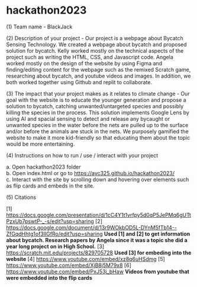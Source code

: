 # hackathon2023

(1) Team name - BlackJack

(2) Description of your project - Our project is a webpage about Bycatch Sensing Technology. We created a webpage about bycatch and proposed solution for bycatch. Kelly worked mostly on the technical aspects of the project such as writing the HTML, CSS, and Javascript code. Angela worked mostly on the design of the website by using Figma and finding/editing content for the webpage such as the remixed Scratch game, researching about bycatch, and youtube videos and images. In addition, we both worked together using Github and replit to collaborate.

(3) The impact that your project makes as it relates to climate change - Our goal with the website is to educate the younger generation and propose a solution to bycatch, catching unwanted/untargeted species and possibly killing the species in the process. This solution implements Google Lens by using AI and spacial sensing to detect and release any bycaught or unwanted species in the water before the nets are pulled up to the surface and/or before the animals are stuck in the nets. We purposely gamified the website to make it more kid-friendly so that educating them about the topic would be more entertaining.

(4) Instructions on how to run / use / interact with your project

a. Open hackathon2023 folder  
b. Open index.html or go to https://ayc325.github.io/hackathon2023/  
c. Interact with the site by scrolling down and hovering over elements such as flip cards and embeds in the site.  

(5) Citations

[1] https://docs.google.com/presentation/d/1cC4Y1t1vrfpy5d0qP5JePMq6gUTtPzxUb7pswtP-_-s/edit?usp=sharing 
[2] https://docs.google.com/document/d/13r9WOkbOD5L-DYnM5fTb14--ZfGqdHhtg1of3lIGfRo/edit?usp=sharing 
**Used [1] and [2] to get information about bycatch. Research papers by Angela since it was a topic she did a year long project on in High School.**
[3] https://scratch.mit.edu/projects/829705728
**Used [3] for embeding into the website**
[4] https://www.youtube.com/embed/xz8q6uHSdmg
[5] https://www.youtube.com/embed/XjB8j5M79x8
[6] https://www.youtube.com/embed/PxJ53j_bHaw
**Videos from youtube that were embedded into the flip cards**


